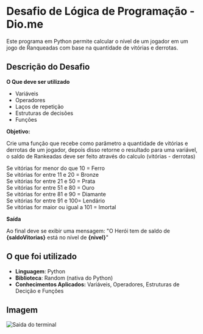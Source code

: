 # Desafio de Lógica de Programação - Dio.me
Este programa em Python permite calcular o nível de um jogador em um jogo de Ranqueadas com base na quantidade de vitórias e derrotas.

## Descrição do Desafio

**O Que deve ser utilizado**

- Variáveis
- Operadores
- Laços de repetição
- Estruturas de decisões
- Funções

**Objetivo:**

Crie uma função que recebe como parâmetro a quantidade de vitórias e derrotas de um jogador,
depois disso retorne o resultado para uma variável, o saldo de Rankeadas deve ser feito através do calculo (vitórias - derrotas)

Se vitórias for menor do que 10 = Ferro<br/>
Se vitórias for entre 11 e 20 = Bronze<br/>
Se vitórias for entre 21 e 50 = Prata<br/>
Se vitórias for entre 51 e 80 = Ouro<br/>
Se vitórias for entre 81 e 90 = Diamante<br/>
Se vitórias for entre 91 e 100= Lendário<br/>
Se vitórias for maior ou igual a 101 = Imortal<br/>

**Saída**

Ao final deve se exibir uma mensagem:
"O Herói tem de saldo de **{saldoVitorias}** está no nível de **{nivel}**"

## O que foi utilizado

- **Linguagem**: Python
- **Biblioteca**: Random (nativa do Python)
- **Conhecimentos Aplicados:** Variáveis, Operadores, Estruturas de Decição e Funções

## Imagem
![Saida do terminal](https://files.catbox.moe/oi2pgk.png)